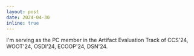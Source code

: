 ```yaml
---
layout: post
date: 2024-04-30
inline: true
---
```

I'm serving as the PC member in the Artifact Evaluation Track of CCS'24, WOOT'24, OSDI'24, ECOOP'24, DSN'24.
<!-- A simple inline announcement with Markdown emoji! :sparkles: :smile: -->
